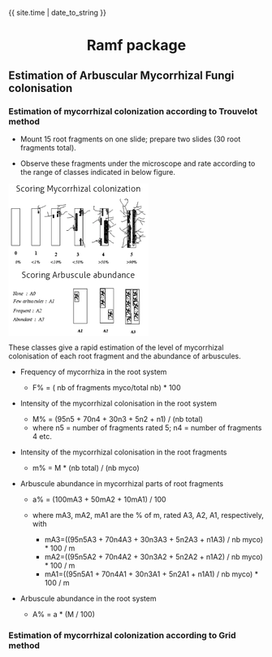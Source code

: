 {{ site.time | date_to_string }}

<center><h1>Ramf package</h1></center>

<h2>Estimation of Arbuscular Mycorrhizal Fungi colonisation</h2> 

<h3>Estimation of mycorrhizal colonization according to Trouvelot method</h3>

- Mount 15 root fragments on one slide; prepare two slides (30 root fragments total).

- Observe these fragments under the microscope and rate according to the range of classes indicated in below figure.

<img align = "center" src = "Ramf.png" height = "300">

These classes give a rapid estimation of the level of mycorrhizal colonisation of each root fragment and the abundance of arbuscules.

- Frequency of mycorrhiza in the root system

  - F% = ( nb of fragments myco/total nb) * 100

- Intensity of the mycorrhizal colonisation in the root system

  - M% = (95n5 + 70n4 + 30n3 + 5n2 + n1) / (nb total)
  - where n5 = number of fragments rated 5; n4 = number of fragments 4 etc.

- Intensity of the mycorrhizal colonisation in the root fragments

  - m% = M * (nb total) / (nb myco)

- Arbuscule abundance in mycorrhizal parts of root fragments

  - a% = (100mA3 + 50mA2 + 10mA1) / 100

  - where mA3, mA2, mA1 are the % of m, rated A3, A2, A1, respectively, with 
    - mA3=((95n5A3 + 70n4A3 + 30n3A3 + 5n2A3 + n1A3) / nb myco) \* 100 / m
    - mA2=((95n5A2 + 70n4A2 + 30n3A2 + 5n2A2 + n1A2) / nb myco) \* 100 / m
    - mA1=((95n5A1 + 70n4A1 + 30n3A1 + 5n2A1 + n1A1) / nb myco) \* 100 / m

- Arbuscule abundance in the root system

  - A% = a * (M / 100)


<h3>Estimation of mycorrhizal colonization according to Grid method</h3>

